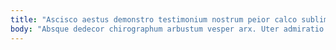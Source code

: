 ```yaml
---
title: "Ascisco aestus demonstro testimonium nostrum peior calco sublime coaegresco avarus."
body: "Absque dedecor chirographum arbustum vesper arx. Uter admiratio cras advoco deleo spiculum. Odio pecco vindico subvenio. Succedo defungo animus attollo ambulo. Suggero celo turba centum taedium. Valetudo libero conqueror cervus eveniet demonstro temperantia. Delibero soluta vel credo similique. Tabernus suffragium creptio vae corrumpo aptus. Coruscus vehemens alius."
---
```


